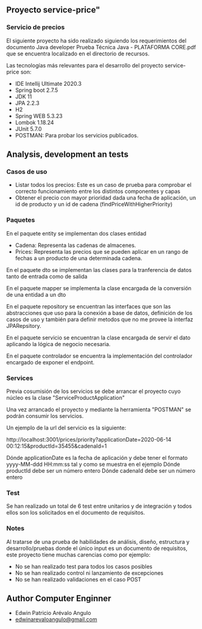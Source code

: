 ## Proyecto service-price"

### Servicio de precios

El siguiente proyecto ha sido realizado siguiendo los requerimientos del documento Java developer Prueba Técnica Java - PLATAFORMA CORE.pdf que se encuentra localizado en el directorio de recursos.

Las tecnologías más relevantes para el desarrollo del proyecto service-price son:

* IDE Intellij Ultimate 2020.3
* Spring boot 2.7.5
* JDK 11
* JPA 2.2.3
* H2
* Spring WEB 5.3.23
* Lombok 1.18.24
* JUnit 5.7.0
* POSTMAN: Para probar los servicios publicados.

## Analysis, development an tests

### Casos de uso

* Listar todos los precios: Este es un caso de prueba para comprobar el correcto funcionamiento entre los distintos componentes y capas
* Obtener el precio con mayor prioridad dada una fecha de aplicación, un id de producto y un id de cadena (findPriceWithHigherPriority)

### Paquetes

En el paquete entity se implementan dos clases entidad

* Cadena: Representa las cadenas de almacenes.
* Prices: Representa las precios que se pueden aplicar en un rango de fechas a un producto de una determinada cadena.

En el paquete dto se implementan las clases para la tranferencia de datos tanto de entrada como de salida

En el paquete mapper se implementa la clase encargada de la conversión de una entidad a un dto

En el paquete repository se encuentran las interfaces que son las abstracciones que uso para la conexión a base de datos, definición de los casos de uso y también para definir metodos que no me provee la interfaz JPARepsitory.

En el paquete servicio se encuentran la clase encargada de servir el dato aplicando la lógica de negocio necesaria.

En el paquete controlador se encuentra la implementación del controlador encargado de exponer el endpoint.


### Services

Previa cosumisión de los servicios se debe arrancar el proyecto cuyo núcleo es la clase "ServiceProductApplication"

Una vez arrancado el proyecto y mediante la herramienta "POSTMAN" se podrán consumir los servicios.

Un ejemplo de la url del servicio es la siguiente:

http://localhost:3001/prices/priority?applicationDate=2020-06-14 00:12:15&productId=35455&cadenaId=1

Dónde applicationDate es la fecha de aplicación y debe tener el formato yyyy-MM-ddd HH:mm:ss tal y como se muestra en el ejemplo
Dónde productId debe ser un número entero
Dónde cadenaId debe ser un número entero

### Test

Se han realizado un total de 6 test entre unitarios y de integración y todos ellos son los solicitados en el documento de requisitos.

### Notes

Al tratarse de una prueba de habilidades de análisis, diseño, estructura y desarrollo/pruebas donde el único input es un documento de requisitos, este proyecto tiene muchas carencias como por ejemplo:

* No se han realizado test para todos los casos posibles
* No se han realizado control ni lanzamiento de excepciones
* No se han realizado validaciones en el caso POST

## Author Computer Enginner
* Edwin Patricio Arévalo Angulo
* edwinarevaloangulo@gmail.com


